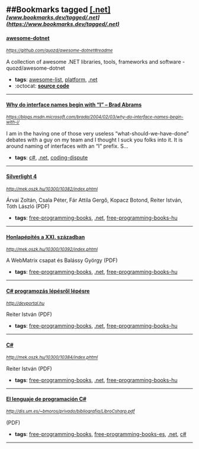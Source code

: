 ##Bookmarks tagged [[.net]](https://www.bookmarks.dev?q=[.net])
_<sup><sup>[www.bookmarks.dev/tagged/.net](https://www.bookmarks.dev/tagged/.net)</sup></sup>_
---
#### [awesome-dotnet](https://github.com/quozd/awesome-dotnet#readme)
_<sup>https://github.com/quozd/awesome-dotnet#readme</sup>_

A collection of awesome .NET libraries, tools, frameworks and software - quozd/awesome-dotnet
* **tags**: [awesome-list](../tagged/awesome-list.md), [platform](../tagged/platform.md), [.net](../tagged/.net.md)
* :octocat: **[source code](https://github.com/quozd/awesome-dotnet#readme)**
---
#### [Why do interface names begin with “I” – Brad Abrams ](https://blogs.msdn.microsoft.com/brada/2004/02/03/why-do-interface-names-begin-with-i/)
_<sup>https://blogs.msdn.microsoft.com/brada/2004/02/03/why-do-interface-names-begin-with-i/</sup>_

I am in the having one of those very useless “what-should-we-have-done” debates with a guy on my team and I thought I suck you folks into it.   It is around naming of interfaces with an “I” prefix.  S...
* **tags**: [c#](../tagged/c#.md), [.net](../tagged/.net.md), [coding-dispute](../tagged/coding-dispute.md)
---
#### [Silverlight 4](http://mek.oszk.hu/10300/10382/index.phtml)
_<sup>http://mek.oszk.hu/10300/10382/index.phtml</sup>_

Árvai Zoltán, Csala Péter, Fár Attila Gergő, Kopacz Botond, Reiter István, Tóth László (PDF)
* **tags**: [free-programming-books](../tagged/free-programming-books.md), [.net](../tagged/.net.md), [free-programming-books-hu](../tagged/free-programming-books-hu.md)
---
#### [Honlapépítés a XXI. században](http://mek.oszk.hu/10300/10392/index.phtml)
_<sup>http://mek.oszk.hu/10300/10392/index.phtml</sup>_

A WebMatrix csapat és Balássy György (PDF)
* **tags**: [free-programming-books](../tagged/free-programming-books.md), [.net](../tagged/.net.md), [free-programming-books-hu](../tagged/free-programming-books-hu.md)
---
#### [C# programozás lépésről lépésre](http://devportal.hu)
_<sup>http://devportal.hu</sup>_

Reiter István (PDF)
* **tags**: [free-programming-books](../tagged/free-programming-books.md), [.net](../tagged/.net.md), [free-programming-books-hu](../tagged/free-programming-books-hu.md)
---
#### [C#](http://mek.oszk.hu/10300/10384/index.phtml)
_<sup>http://mek.oszk.hu/10300/10384/index.phtml</sup>_

Reiter István (PDF)
* **tags**: [free-programming-books](../tagged/free-programming-books.md), [.net](../tagged/.net.md), [free-programming-books-hu](../tagged/free-programming-books-hu.md)
---
#### [El lenguaje de programación C#](http://dis.um.es/~bmoros/privado/bibliografia/LibroCsharp.pdf)
_<sup>http://dis.um.es/~bmoros/privado/bibliografia/LibroCsharp.pdf</sup>_

(PDF)
* **tags**: [free-programming-books](../tagged/free-programming-books.md), [free-programming-books-es](../tagged/free-programming-books-es.md), [.net](../tagged/.net.md), [c#](../tagged/c#.md)
---

